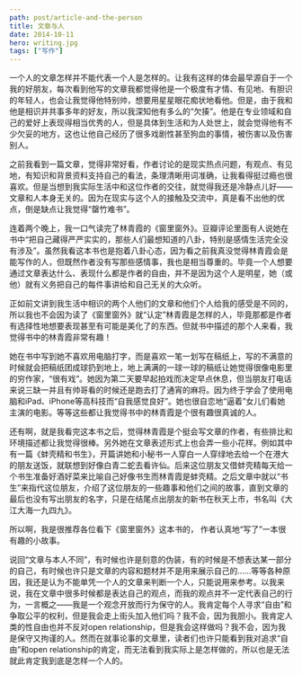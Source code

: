 ```yaml
---
path: post/article-and-the-person
title: 文章与人
date: 2014-10-11
hero: writing.jpg
tags: ["写作"]
---
```


一个人的文章怎样并不能代表一个人是怎样的。让我有这样的体会最早源自于一个我的好朋友，每次看到他写的文章我都觉得他是一个极度有才情、有见地、有胆识的年轻人，也会让我觉得他特别帅，想要用星星眼花痴状地看他。但是，由于我和他是相识并共事多年的好友，所以我深知他有多么的“欠揍”。他是在专业领域和自己的爱好上表现得相当优秀的人，但是具体到生活和为人处世上，就会觉得他有不少欠妥的地方，这也让他自己经历了很多戏剧性甚至狗血的事情，被伤害以及伤害别人。

之前我看到一篇文章，觉得非常好看，作者讨论的是现实热点问题，有观点、有见地，有知识和背景资料支持自己的看法，条理清晰用词准确，让我看得挺过瘾也很喜欢。但是当想到我实际生活中和这位作者的交往，就觉得我还是冷静点儿好——文章和人本身无关的。因为在现实与这个人的接触及交流中，真是看不出他的优点，倒是缺点让我觉得“罄竹难书”。

连着两个晚上，我一口气读完了林青霞的《窗里窗外》。豆瓣评论里面有人说她在书中“把自己藏得严严实实的，那些人们最想知道的八卦，特别是感情生活完全没有涉及”。虽然我看这本书也是抱着八卦心态，因为看之前我真没觉得林青霞会是能写作的人，但既然作者没有写那些感情事，我也是相当尊重的。毕竟一个人想要通过文章表达什么、表现什么都是作者的自由，并不是因为这个人是明星，她（或他）就有义务把自己的每件事讲给和自己无关的大众听。

正如前文讲到我生活中相识的两个人他们的文章和他们个人给我的感受是不同的，所以我也不会因为读了《窗里窗外》就“认定”林青霞是怎样的人，毕竟那都是作者有选择性地想要表现甚至有可能是美化了的东西。但就书中描述的那个人来看，我觉得书中的林青霞非常有趣！

她在书中写到她不喜欢用电脑打字，而是喜欢一笔一划写在稿纸上，写的不满意的时候就会把稿纸团成球扔到地上，地上满满的一球一球的稿纸让她觉得很像电影里的穷作家，“很有戏”。她因为第二天要早起拍戏而决定早点休息，但当朋友打电话来说三缺一并且有帅哥看的时候还是跑去打了通宵的麻将。因为终于学会了使用电脑和iPad、iPhone等高科技而“自我感觉良好”。她也很自恋地“逼着”女儿们看她主演的电影。等等这些都让我觉得书中的林青霞是个很有趣很真诚的人。

还有啊，就是我看完这本书之后，觉得林青霞是个挺会写文章的作者，有些排比和环境描述都让我觉得很棒。另外她在文章表述形式上也会弄一些小花样。例如其中有一篇《蚌壳精和书生》，开篇讲她和小秘书一人穿白一人穿绿地去给一个在港大的朋友送饭，就联想到好像白青二蛇去看许仙。后来这位朋友又借蚌壳精每天给一个书生准备好酒好菜来比喻自己好像书生而林青霞是蚌壳精。之后文章中就以“书生”来指代这位朋友，介绍了这位朋友的一些趣事和他们之间的故事，直到文章的最后也没有写出朋友的名字，只是在结尾点出朋友的新书在秋天上市，书名叫《大江大海一九四九》。

所以啊，我是很推荐各位看下《窗里窗外》这本书的， 作者认真地“写了”一本很有趣的小故事。

说回“文章与本人不同”，有时候也许是刻意的伪装，有的时候是不想表达某一部分的自己，有时候也许只是文章的内容和题材并不是用来展示自己的……等等各种原因，我还是认为不能单凭一个人的文章来判断一个人，只能说用来参考。以我来说，我在文章中很多时候都是表达自己的观点，而我的观点并不一定代表自己的行为，一言概之——我是一个观念开放而行为保守的人。我肯定每个人寻求“自由”和争取公平的权利，但是我会走上街头加入他们吗？我不会，因为我胆小。我肯定人类的性自由也并不反对open relationship，但是我会这样做吗？我不会，因为我是保守又拘谨的人。然而在就事论事的文章里，读者们也许只能看到我对追求“自由”和open relationship的肯定，而无法看到我实际上是怎样做的，所以也是无法就此肯定我到底是怎样一个人的。
